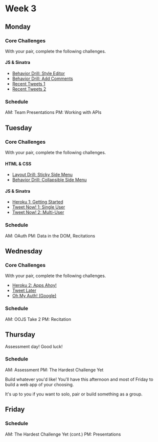 # Week 3

## Monday

### Core Challenges
With your pair, complete the following challenges.

#### JS & Sinatra

- [Behavior Drill: Style Editor](https://github.com/fiddler-crabs-2014/behavior-drill-style-editor-challenge)
- [Behavior Drill: Add Comments](https://github.com/fiddler-crabs-2014/behavior-drill-add-comments-challenge)
- [Recent Tweets 1](https://github.com/fiddler-crabs-2014/recent-tweets-1-challenge)
- [Recent Tweets 2](https://github.com/fiddler-crabs-2014/recent-tweets-2-challenge)

### Schedule
AM: Team Presentations
PM: Working with APIs


## Tuesday

### Core Challenges
With your pair, complete the following challenges.

#### HTML & CSS
- [Layout Drill: Sticky Side Menu](https://github.com/fiddler-crabs-2014/layout-drill-sticky-side-menu-challenge)
- [Behavior Drill: Collapsible Side Menu](https://github.com/fiddler-crabs-2014/behavior-drill-collapsible-side-menu-challenge)

#### JS & Sinatra
- [Heroku 1: Getting Started](https://github.com/fiddler-crabs-2014/heroku-1-getting-started-challenge)
- [Tweet Now! 1: Single User](https://github.com/fiddler-crabs-2014/tweet-now-1-single-user-challenge)
- [Tweet Now! 2: Multi-User](https://github.com/fiddler-crabs-2014/tweet-now-2-multi-user-challenge)

### Schedule
AM: OAuth
PM: Data in the DOM, Recitations


## Wednesday

### Core Challenges
With your pair, complete the following challenges.

- [Heroku 2: Apps Ahoy!](https://github.com/fiddler-crabs-2014/heroku-2-apps-ahoy-challenge)
- [Tweet Later](https://github.com/fiddler-crabs-2014/tweet-later-challenge)
- [Oh My Auth! (Google)](https://github.com/fiddler-crabs-2014/oh-my-auth-google-challenge)

### Schedule
AM: OOJS Take 2
PM: Recitation


## Thursday
Assessment day! Good luck!

### Schedule
AM: Assessment
PM: The Hardest Challenge Yet

Build whatever you'd like! You'll have this afternoon and most of Friday to build a web app of your choosing.

It's up to you if you want to solo, pair or build something as a group.


## Friday

### Schedule
AM: The Hardest Challenge Yet (cont.)
PM: Presentations
